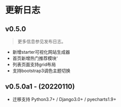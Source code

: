 # 更新日志

## v0.5.0

> 更多信息参见发布日志。



- 新增starter可视化网站生成器
- 首页新增热门推荐模块‘
- 列表页面支持grid布局
- 支持bootstrap3调色主题切换

## v0.5.0a1 - (20220110)

- 迁移支持 Python3.7+ / Django3.0+ / pyecharts1.9+
